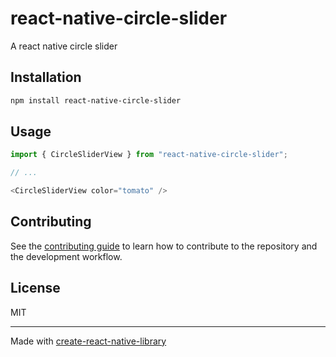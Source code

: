 # react-native-circle-slider

A react native circle slider

## Installation

```sh
npm install react-native-circle-slider
```

## Usage

```js
import { CircleSliderView } from "react-native-circle-slider";

// ...

<CircleSliderView color="tomato" />
```

## Contributing

See the [contributing guide](CONTRIBUTING.md) to learn how to contribute to the repository and the development workflow.

## License

MIT

---

Made with [create-react-native-library](https://github.com/callstack/react-native-builder-bob)
